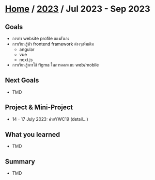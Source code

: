 # [Home](../README.md) / [2023](2023-summary.md) / Jul 2023 - Sep 2023

## Goals 

- การทำ website profile ของตัวเอง
- การเรียนรู้ตัว frontend framework ต่างๆเพิ่มเติม
  - angular
  - vue
  - next.js
- การเรียนรู้การใช้ figma ในการออกแบบ web/mobile

## Next Goals 

- TMD

## Project & Mini-Project

- 14 - 17 July 2023: ค่ายYWC19 (detail...)
 
## What you learned

- TMD
## Summary

- TMD




